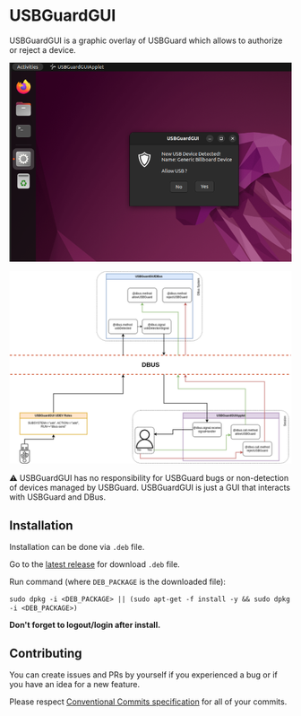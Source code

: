 
# USBGuardGUI

USBGuardGUI is a graphic overlay of USBGuard which allows to authorize or reject a device.

![](/doc/USBGuardGUIPopup.png)

![](/doc/USBGuardGUIDiagram.png)

⚠️ USBGuardGUI has no responsibility for USBGuard bugs or non-detection of devices managed by USBGuard. USBGuardGUI is just a GUI that interacts with USBGuard and DBus.

## Installation

Installation can be done via `.deb` file.

Go to the [latest release](https://github.com/Bigyls/USBGuardGUI/releases/latest) for download `.deb` file.

Run command (where `DEB_PACKAGE` is the downloaded file):

```shell
sudo dpkg -i <DEB_PACKAGE> || (sudo apt-get -f install -y && sudo dpkg -i <DEB_PACKAGE>)
```

**Don't forget to logout/login after install.**

## Contributing

You can create issues and PRs by yourself if you experienced a bug or if you have an idea for a new feature.

Please respect [Conventional Commits specification](https://www.conventionalcommits.org/en/v1.0.0/) for all of your commits.
